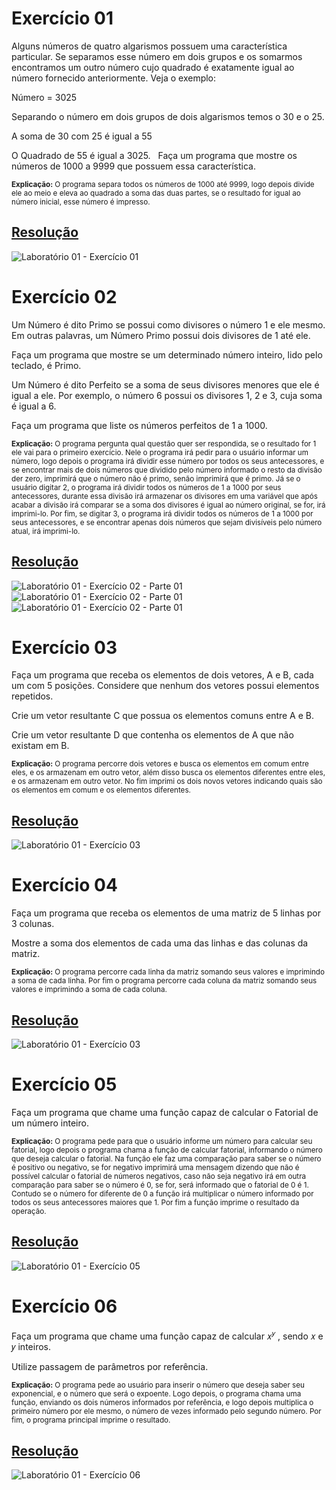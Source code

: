 # Exercício 01

Alguns números de quatro algarismos possuem uma característica particular. Se separamos esse número em dois grupos e os somarmos encontramos um outro número cujo quadrado é exatamente igual ao número fornecido anteriormente. Veja o exemplo:

Número = 3025 

Separando o número em dois grupos de dois algarismos temos o 30 e o 25.

A soma de 30 com 25 é igual a 55

O Quadrado de 55 é igual a 3025.
 
Faça um programa que mostre os números de 1000 a 9999 que possuem essa característica.

<sup>**Explicação:** O programa separa todos os números de 1000 até 9999, logo depois divide ele ao meio e eleva ao quadrado a soma das duas partes, se o resultado for igual ao número inicial, esse número é impresso.</sup>

## <a href="/codigo\Laboratório 01\Exercício 01\Program.cs">Resolução</a>

![Laboratório 01 - Exercício 01](/relatorio/img/Laboratório%2001%20-%20Exerc%C3%ADcio%2001.png)

# Exercício 02

Um Número é dito Primo se possui como divisores o número 1 e ele mesmo. Em outras palavras, um Número Primo possui dois divisores de 1 até ele.

Faça um programa que mostre se um determinado número inteiro, lido pelo teclado, é Primo.

Um Número é dito Perfeito se a soma de seus divisores menores que ele é igual a ele. Por exemplo, o número 6 possui os  divisores 1, 2 e 3, cuja soma é igual a 6.

Faça um programa que liste os números perfeitos de 1 a 1000.

<sup>**Explicação:** O programa pergunta qual questão quer ser respondida, se o resultado for 1 ele vai para o primeiro exercício. Nele o programa irá pedir para o usuário informar um número, logo depois o programa irá dividir esse número por todos os seus antecessores, e se encontrar mais de dois números que dividido pelo número informado o resto da divisão der zero, imprimirá que o número não é primo, senão imprimirá que é primo.
Já se o usuário digitar 2, o programa irá dividir todos os números de 1 a 1000 por seus antecessores, durante essa divisão irá armazenar os divisores em uma variável que após acabar a divisão irá comparar se a soma dos divisores é igual ao número original, se for, irá imprimi-lo.
Por fim, se digitar 3, o programa irá dividir todos os números de 1 a 1000 por seus antecessores, e se encontrar apenas dois números que sejam divisíveis pelo número atual, irá imprimi-lo.</sup>

## <a href="/codigo\Laboratório 01\Exercício 02\Program.cs">Resolução</a>

![Laboratório 01 - Exercício 02 - Parte 01](/relatorio/img/Laboratório%2001%20-%20Exerc%C3%ADcio%2002%20-%20Parte%2001.png)
![Laboratório 01 - Exercício 02 - Parte 01](/relatorio/img/Laboratório%2001%20-%20Exerc%C3%ADcio%2002%20-%20Parte%2002.png)
![Laboratório 01 - Exercício 02 - Parte 01](/relatorio/img/Laboratório%2001%20-%20Exerc%C3%ADcio%2002%20-%20Parte%2003.png)

# Exercício 03

Faça um programa que receba os elementos de dois vetores, A e B, cada um com 5 posições. Considere que nenhum dos vetores possui elementos repetidos.

Crie um vetor resultante C que possua os elementos comuns entre A e B.

Crie um vetor resultante D que contenha os elementos de A que não existam em B.

<sup>**Explicação:** O programa percorre dois vetores e busca os elementos em comum entre eles, e os armazenam em outro vetor, além disso busca os elementos diferentes entre eles, e os armazenam em outro vetor. No fim imprimi os dois novos vetores indicando quais são os elementos em comum e os elementos diferentes.</sup>

## <a href="/codigo\Laboratório 01\Exercício 03\Program.cs">Resolução</a>

![Laboratório 01 - Exercício 03](/relatorio/img/Laboratório%2001%20-%20Exerc%C3%ADcio%2003.png)

# Exercício 04

Faça um programa que receba os elementos de uma matriz de 5 linhas por 3 colunas. 

Mostre a soma dos elementos de cada uma das linhas e das colunas da matriz.

<sup>**Explicação:** O programa percorre cada linha da matriz somando seus valores e imprimindo a soma de cada linha. Por fim o programa percorre cada coluna da matriz somando seus valores e imprimindo a soma de cada coluna.</sup>

## <a href="/codigo\Laboratório 01\Exercício 04\Program.cs">Resolução</a>

![Laboratório 01 - Exercício 03](/relatorio/img/Laboratório%2001%20-%20Exerc%C3%ADcio%2004.png)

# Exercício 05

Faça um programa que chame uma função capaz de calcular o Fatorial de um número inteiro.

<sup>**Explicação:** O programa pede para que o usuário informe um número para calcular seu fatorial, logo depois o programa chama a função de calcular fatorial, informando o número que deseja calcular o fatorial. Na função ele faz uma comparação para saber se o número é positivo ou negativo, se for negativo imprimirá uma mensagem dizendo que não é possível calcular o fatorial de números negativos, caso não seja negativo irá em outra comparação para saber se o número é 0, se for, será informado que o fatorial de 0 é 1. Contudo se o número for diferente de 0 a função irá multiplicar o número informado por todos os seus antecessores maiores que 1. Por fim a função imprime o resultado da operação.</sup>

## <a href="/codigo\Laboratório 01\Exercício 05\Program.cs">Resolução</a>

![Laboratório 01 - Exercício 05](/relatorio/img/Laboratório%2001%20-%20Exerc%C3%ADcio%2005.png)

# Exercício 06

Faça um programa que chame uma função capaz de calcular 𝑥<sup>𝑦</sup> , sendo 𝑥 e 𝑦 inteiros.

Utilize passagem de parâmetros por referência. 

<sup>**Explicação:** O programa pede ao usuário para inserir o número que deseja saber seu exponencial, e o número que será o expoente. Logo depois, o programa chama uma função, enviando os dois números informados por referência, e logo depois multiplica o primeiro número por ele mesmo, o número de vezes informado pelo segundo número. Por fim, o programa principal imprime o resultado.</sup>

## <a href="/codigo\Laboratório 01\Exercício 06\Program.cs">Resolução</a>

![Laboratório 01 - Exercício 06](/relatorio/img/Laboratório%2001%20-%20Exerc%C3%ADcio%2006.png)